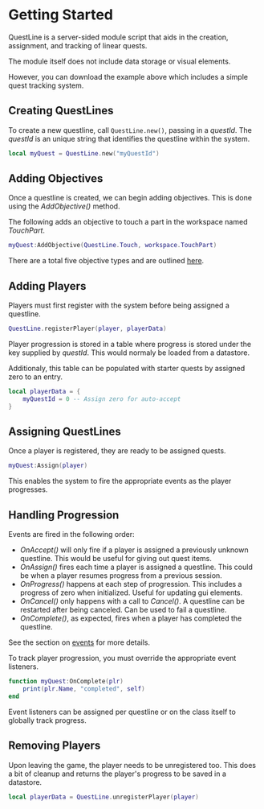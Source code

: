 # Getting Started

QuestLine is a server-sided module script that aids in the creation, assignment, and tracking of linear quests.

The module itself does not include data storage or visual elements.

However, you can download the example above which includes a simple quest tracking system.

## Creating QuestLines

To create a new questline, call `QuestLine.new()`, passing in a *questId*.
The *questId* is an unique string that identifies the questline within the system.

```lua
local myQuest = QuestLine.new("myQuestId")
```

## Adding Objectives

Once a questline is created, we can begin adding objectives.  This is done using the *AddObjective()* method.

The following adds an objective to touch a part in the workspace named *TouchPart*.

```lua
myQuest:AddObjective(QuestLine.Touch, workspace.TouchPart)
```

There are a total five objective types and are outlined [here](https://farfromlittle.github.io/QuestLine/#types).

## Adding Players

Players must first register with the system before being assigned a questline.

```lua
QuestLine.registerPlayer(player, playerData)
```

Player progression is stored in a table where progress is stored under the key supplied by *questId*.
This would normaly be loaded from a datastore.

Additionaly, this table can be populated with starter quests by assigned zero to an entry.

```lua
local playerData = {
	myQuestId = 0 -- Assign zero for auto-accept
}
```

## Assigning QuestLines

Once a player is registered, they are ready to be assigned quests.

```lua
myQuest:Assign(player)
```

This enables the system to fire the appropriate events as the player progresses.

## Handling Progression

Events are fired in the following order:
* *OnAccept()* will only fire if a player is assigned a previously unknown questline.  This would be useful for giving out quest items.
* *OnAssign()* fires each time a player is assigned a questline.  This could be when a player resumes progress from a previous session.
* *OnProgress()* happens at each step of progression.  This includes a progress of zero when initialized.  Useful for updating gui elements.
* *OnCancel()* only happens with a call to *Cancel()*.  A questline can be restarted after being canceled.  Can be used to fail a questline.
* *OnComplete()*, as expected, fires when a player has completed the questline.

See the section on [events](https://farfromlittle.github.io/QuestLine/#events) for more details.

To track player progression, you must override the appropriate event listeners.

```lua
function myQuest:OnComplete(plr)
	print(plr.Name, "completed", self)
end
```

Event listeners can be assigned per questline or on the class itself to globally track progress.

## Removing Players

Upon leaving the game, the player needs to be unregistered too.
This does a bit of cleanup and returns the player's progress to be saved in a datastore.

```lua
local playerData = QuestLine.unregisterPlayer(player)
```
